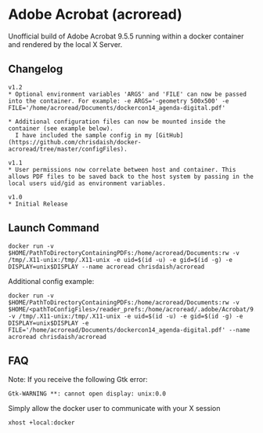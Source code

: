 Adobe Acrobat (acroread)
========================

Unofficial build of Adobe Acrobat 9.5.5 running within a docker container and rendered by the local X Server.

Changelog
---------
```
v1.2
* Optional environment variables 'ARGS' and 'FILE' can now be passed into the container. For example: -e ARGS='-geometry 500x500' -e FILE='/home/acroread/Documents/dockercon14_agenda-digital.pdf'

* Additional configuration files can now be mounted inside the container (see example below).
  I have included the sample config in my [GitHub](https://github.com/chrisdaish/docker-acroread/tree/master/configFiles).

v1.1
* User permissions now correlate between host and container. This allows PDF files to be saved back to the host system by passing in the local users uid/gid as environment variables.

v1.0
* Initial Release
```

Launch Command
---------------
```
docker run -v $HOME/PathToDirectoryContainingPDFs:/home/acroread/Documents:rw -v /tmp/.X11-unix:/tmp/.X11-unix -e uid=$(id -u) -e gid=$(id -g) -e DISPLAY=unix$DISPLAY --name acroread chrisdaish/acroread
```
Additional config example:

```
docker run -v $HOME/PathToDirectoryContainingPDFs:/home/acroread/Documents:rw -v $HOME/<pathToConfigFiles>/reader_prefs:/home/acroread/.adobe/Acrobat/9.0/Preferences/reader_prefs:ro -v /tmp/.X11-unix:/tmp/.X11-unix -e uid=$(id -u) -e gid=$(id -g) -e DISPLAY=unix$DISPLAY -e FILE='/home/acroread/Documents/dockercon14_agenda-digital.pdf' --name acroread chrisdaish/acroread
```

FAQ
---
Note: If you receive the following Gtk error:

```
Gtk-WARNING **: cannot open display: unix:0.0
```
Simply allow the docker user to communicate with your X session

```
xhost +local:docker
```
